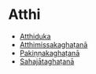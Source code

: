 

# Atthi

* [Atthiduka](Atthi/Atthiduka.md)
* [Atthimissakaghaṭanā](Atthi/Atthimissakaghatana.md)
* [Pakiṇṇakaghaṭanā](Atthi/Pakinnakaghatana.md)
* [Sahajātaghaṭanā](Atthi/Sahajataghatana.md)




